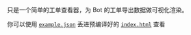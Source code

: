 只是一个简单的工单查看器，为 Bot 的工单导出数据做可视化渲染。

你可以使用 [`example.json`](/example.json) 丢进预编译好的 [`index.html`](/index.html) 查看